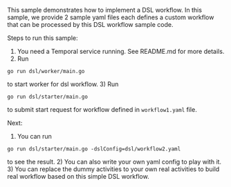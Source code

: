 This sample demonstrates how to implement a DSL workflow. In this sample, we provide 2 sample yaml files each defines a custom workflow that can be processed by this DSL workflow sample code.

Steps to run this sample:
1) You need a Temporal service running. See README.md for more details.
2) Run
```
go run dsl/worker/main.go
```
to start worker for dsl workflow.
3) Run 
```
go run dsl/starter/main.go
```
to submit start request for workflow defined in `workflow1.yaml` file.

Next:
1) You can run 
```
go run dsl/starter/main.go -dslConfig=dsl/workflow2.yaml
```
to see the result.
2) You can also write your own yaml config to play with it.
3) You can replace the dummy activities to your own real activities to build real workflow based on this simple DSL workflow.
